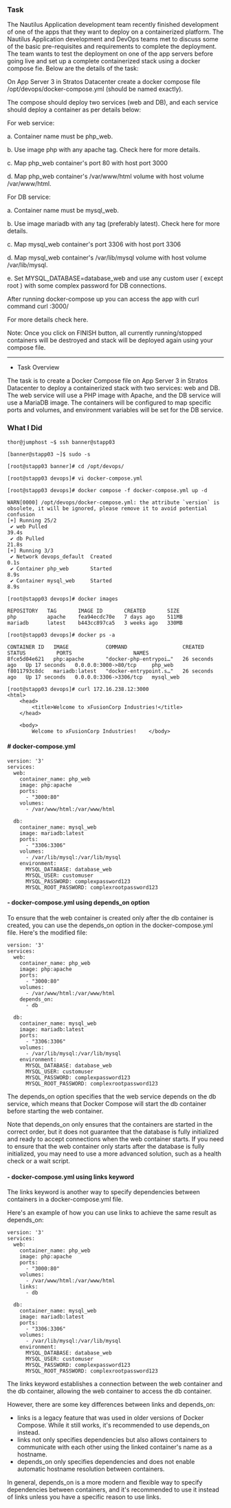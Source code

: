 ### Task
The Nautilus Application development team recently finished development of one of the apps that they want to deploy on a containerized platform. The Nautilus Application development and DevOps teams met to discuss some of the basic pre-requisites and requirements to complete the deployment. The team wants to test the deployment on one of the app servers before going live and set up a complete containerized stack using a docker compose fie. Below are the details of the task:

On App Server 3 in Stratos Datacenter create a docker compose file /opt/devops/docker-compose.yml (should be named exactly).

The compose should deploy two services (web and DB), and each service should deploy a container as per details below:

For web service:

a. Container name must be php_web.

b. Use image php with any apache tag. Check here for more details.

c. Map php_web container's port 80 with host port 3000

d. Map php_web container's /var/www/html volume with host volume /var/www/html.

For DB service:

a. Container name must be mysql_web.

b. Use image mariadb with any tag (preferably latest). Check here for more details.

c. Map mysql_web container's port 3306 with host port 3306

d. Map mysql_web container's /var/lib/mysql volume with host volume /var/lib/mysql.

e. Set MYSQL_DATABASE=database_web and use any custom user ( except root ) with some complex password for DB connections.

After running docker-compose up you can access the app with curl command curl <server-ip or hostname>:3000/

For more details check here.


Note: Once you click on FINISH button, all currently running/stopped containers will be destroyed and stack will be deployed again using your compose file.


----------------------------------------------------------


- Task Overview

The task is to create a Docker Compose file on App Server 3 in Stratos Datacenter to deploy a containerized stack with two services: web and DB. The web service will use a PHP image with Apache, and the DB service will use a MariaDB image. The containers will be configured to map specific ports and volumes, and environment variables will be set for the DB service.


### What I Did

```
thor@jumphost ~$ ssh banner@stapp03

[banner@stapp03 ~]$ sudo -s

[root@stapp03 banner]# cd /opt/devops/

[root@stapp03 devops]# vi docker-compose.yml

[root@stapp03 devops]# docker compose -f docker-compose.yml up -d

WARN[0000] /opt/devops/docker-compose.yml: the attribute `version` is obsolete, it will be ignored, please remove it to avoid potential confusion 
[+] Running 25/2
 ✔ web Pulled                                                                                                             39.4s 
 ✔ db Pulled                                                                                                              21.8s 
[+] Running 3/3
 ✔ Network devops_default  Created                                                                                         0.1s 
 ✔ Container php_web       Started                                                                                         8.9s 
 ✔ Container mysql_web     Started                                                                                         8.9s 

[root@stapp03 devops]# docker images

REPOSITORY   TAG       IMAGE ID       CREATED       SIZE
php          apache    fea94ecdc70e   7 days ago    511MB
mariadb      latest    b443cc897ca5   3 weeks ago   330MB

[root@stapp03 devops]# docker ps -a

CONTAINER ID   IMAGE            COMMAND                  CREATED          STATUS          PORTS                    NAMES
8fce5d04e621   php:apache       "docker-php-entrypoi…"   26 seconds ago   Up 17 seconds   0.0.0.0:3000->80/tcp     php_web
f8011793c8dc   mariadb:latest   "docker-entrypoint.s…"   26 seconds ago   Up 17 seconds   0.0.0.0:3306->3306/tcp   mysql_web

[root@stapp03 devops]# curl 172.16.238.12:3000  
<html>
    <head>
        <title>Welcome to xFusionCorp Industries!</title>
    </head>

    <body>
        Welcome to xFusionCorp Industries!    </body>
```

#### # docker-compose.yml 

```
version: '3'
services:
  web:
    container_name: php_web
    image: php:apache
    ports:
      - "3000:80"
    volumes:
      - /var/www/html:/var/www/html

  db:
    container_name: mysql_web
    image: mariadb:latest
    ports:
      - "3306:3306"
    volumes:
      - /var/lib/mysql:/var/lib/mysql
    environment:
      MYSQL_DATABASE: database_web
      MYSQL_USER: customuser
      MYSQL_PASSWORD: complexpassword123
      MYSQL_ROOT_PASSWORD: complexrootpassword123

```

#### - docker-compose.yml using depends_on option

To ensure that the web container is created only after the db container is created, you can use the depends_on option in the docker-compose.yml file. Here's the modified file:
```
version: '3'
services:
  web:
    container_name: php_web
    image: php:apache
    ports:
      - "3000:80"
    volumes:
      - /var/www/html:/var/www/html
    depends_on:
      - db

  db:
    container_name: mysql_web
    image: mariadb:latest
    ports:
      - "3306:3306"
    volumes:
      - /var/lib/mysql:/var/lib/mysql
    environment:
      MYSQL_DATABASE: database_web
      MYSQL_USER: customuser
      MYSQL_PASSWORD: complexpassword123
      MYSQL_ROOT_PASSWORD: complexrootpassword123
```

The depends_on option specifies that the web service depends on the db service, which means that Docker Compose will start the db container before starting the web container.

Note that depends_on only ensures that the containers are started in the correct order, but it does not guarantee that the database is fully initialized and ready to accept connections when the web container starts. If you need to ensure that the web container only starts after the database is fully initialized, you may need to use a more advanced solution, such as a health check or a wait script.

#### - docker-compose.yml using links keyword

The links keyword is another way to specify dependencies between containers in a docker-compose.yml file.

Here's an example of how you can use links to achieve the same result as depends_on:
```
version: '3'
services:
  web:
    container_name: php_web
    image: php:apache
    ports:
      - "3000:80"
    volumes:
      - /var/www/html:/var/www/html
    links:
      - db

  db:
    container_name: mysql_web
    image: mariadb:latest
    ports:
      - "3306:3306"
    volumes:
      - /var/lib/mysql:/var/lib/mysql
    environment:
      MYSQL_DATABASE: database_web
      MYSQL_USER: customuser
      MYSQL_PASSWORD: complexpassword123
      MYSQL_ROOT_PASSWORD: complexrootpassword123
```
The links keyword establishes a connection between the web container and the db container, allowing the web container to access the db container.

However, there are some key differences between links and depends_on:

- links is a legacy feature that was used in older versions of Docker Compose. While it still works, it's recommended to use depends_on instead.
- links not only specifies dependencies but also allows containers to communicate with each other using the linked container's name as a hostname.
- depends_on only specifies dependencies and does not enable automatic hostname resolution between containers.

In general, depends_on is a more modern and flexible way to specify dependencies between containers, and it's recommended to use it instead of links unless you have a specific reason to use links.


